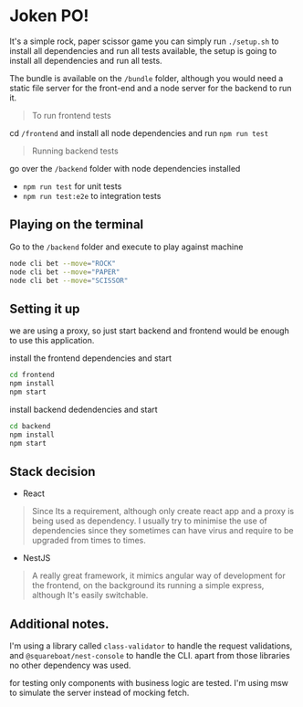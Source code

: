 # Joken PO!

It's a simple rock, paper scissor game
you can simply run `./setup.sh` to install all dependencies and run all tests available,
the setup is going to install all dependencies and run all tests.

The bundle is available on the `/bundle` folder, although you would need a static file server for the front-end and a node server for the backend to run it. 

> To run frontend tests

cd `/frontend` and install all node dependencies
and run `npm run test`

> Running backend tests

go over the `/backend` folder with node dependencies installed
- `npm run test` for unit tests
- `npm run test:e2e` to integration tests
## Playing on the terminal

Go to the `/backend` folder and execute to play against machine
```bash
node cli bet --move="ROCK"
node cli bet --move="PAPER"
node cli bet --move="SCISSOR"
```

## Setting it up
we are using a proxy, so just start backend and frontend would be enough to use this application. 

install the frontend dependencies and start
```bash
cd frontend
npm install
npm start
```

install backend dedendencies and start
```bash
cd backend
npm install
npm start
```
## Stack decision
- React
> Since Its a requirement, although only create react app and a proxy is being used as dependency. 
> I usually try to minimise the use of dependencies since they sometimes can have virus and require to be upgraded from times to times.
- NestJS
> A really great framework, it mimics angular way of development for the frontend, on the background its running a simple express, 
> although It's easily switchable.

## Additional notes.
I'm using a library called `class-validator` to handle the request validations, and `@squareboat/nest-console` to handle the CLI.
apart from those libraries no other dependency was used.

for testing only components with business logic are tested. 
I'm using msw to simulate the server instead of mocking fetch.

